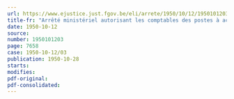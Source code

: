 ```yaml
---
url: https://www.ejustice.just.fgov.be/eli/arrete/1950/10/12/1950101203/justel
title-fr: "Arrêté ministériel autorisant les comptables des postes à accepter, sous certaines conditions, les chèques barres"
date: 1950-10-12
source:
number: 1950101203
page: 7658
case: 1950-10-12/03
publication: 1950-10-28
starts:
modifies:
pdf-original:
pdf-consolidated:
---
```


